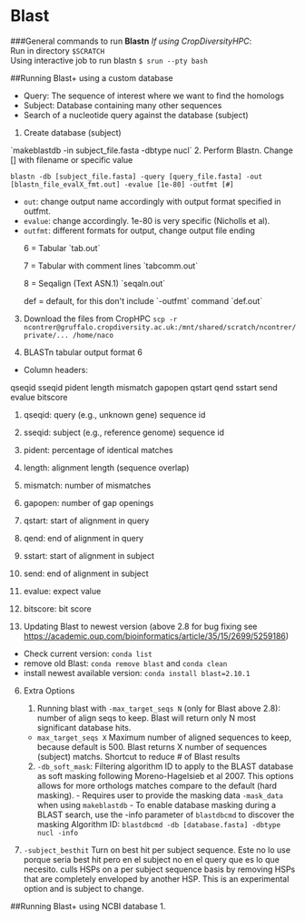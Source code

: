 # Blast

###General commands to run **Blastn**
*If using CropDiversityHPC*:
<br>Run in directory `$SCRATCH`
<br>Using interactive job to run blastn `$ srun --pty bash`

##Running Blast+ using a custom database
- Query: The sequence of interest where we want to find the homologs
- Subject: Database containing many other sequences
- Search of a nucleotide query against the database (subject)

1. Create database (subject)
<p>`makeblastdb -in subject_file.fasta -dbtype nucl`
2. Perform Blastn. Change [] with filename or specific value

`blastn -db [subject_file.fasta] -query [query_file.fasta] -out [blastn_file_evalX_fmt.out] -evalue [1e-80] -outfmt [#]`

- `out`: change output name accordingly with output format specified in outfmt.
- `evalue`: change accordingly. 1e-80 is very specific (Nicholls et al).
- `outfmt`: different formats for output, change output file ending
	<p>6 = Tabular `tab.out`
	<p>7 = Tabular with comment lines `tabcomm.out`
	<p>8 = Seqalign (Text ASN.1) `seqaln.out`
	<p>def = default, for this don't include `-outfmt` command `def.out`

	 
	 

3. Download the files from CropHPC
`scp -r ncontrer@gruffalo.cropdiversity.ac.uk:/mnt/shared/scratch/ncontrer/private/... /home/naco`

4. BLASTn tabular output format 6

- Column headers:
<p>qseqid sseqid pident length mismatch gapopen qstart qend sstart send evalue bitscore

 1. qseqid: query (e.g., unknown gene) sequence id
 2.	sseqid: subject (e.g., reference genome) sequence id
 3. pident: percentage of identical matches
 4. length: alignment length (sequence overlap)
 5. mismatch: number of mismatches
 6. gapopen: number of gap openings
 7. qstart: start of alignment in query
 8. qend: end of alignment in query
 9. sstart: start of alignment in subject
 10. send: end of alignment in subject
 11. evalue: expect value
 12. bitscore: bit score

5. Updating Blast to newest version (above 2.8 for bug fixing see https://academic.oup.com/bioinformatics/article/35/15/2699/5259186)
- Check current version: `conda list`
- remove old Blast: `conda remove blast` and `conda clean`
- install newest available version: `conda install blast=2.10.1`

6. Extra Options
   1. Running blast with `-max_target_seqs N` (only for Blast above 2.8): number of align seqs to keep. Blast will return only N most significant database hits.
	- `max_target_seqs X` Maximum number of aligned sequences to keep, because default is 500. Blast returns X number of sequences (subject) matchs. Shortcut to reduce # of Blast results

   2. `-db_soft_mask`: Filtering algorithm ID to apply to the BLAST database as soft masking following Moreno-Hagelsieb et al 2007. This options allows for more orthologs matches compare to the default (hard masking).
   			- Requires  user to provide the masking data `-mask_data` when using `makeblastdb`
            - To enable database masking during a BLAST search, use the -info parameter of `blastdbcmd` to discover the masking Algorithm ID: `blastdbcmd -db [database.fasta] -dbtype nucl -info`
  3. `-subject_besthit` Turn on best hit per subject sequence. Este no lo use porque seria best hit pero en el subject no en el query que es lo que necesito.  culls HSPs on a per subject sequence basis by removing HSPs that are completely enveloped by another HSP. This is an experimental option and is subject to change.
            
##Running Blast+ using NCBI database
1.